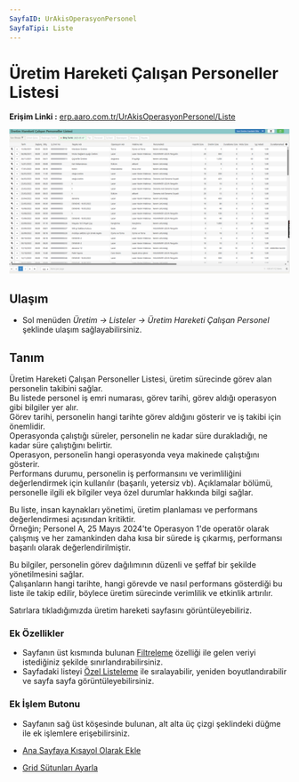 ```yaml
---
SayfaID: UrAkisOperasyonPersonel
SayfaTipi: Liste
---
```


# Üretim Hareketi Çalışan Personeller Listesi

**Erişim Linki :** [erp.aaro.com.tr/UrAkisOperasyonPersonel/Liste](erp.aaro.com.tr/UrAkisOperasyonPersonel/Liste)

[![Image](../Uretim/uretimpersonel.png)](Uretim)

## Ulaşım

- Sol menüden *Üretim -> Listeler -> Üretim Hareketi Çalışan Personel* şeklinde ulaşım sağlayabilirsiniz.

## Tanım

Üretim Hareketi Çalışan Personeller Listesi, üretim sürecinde görev alan personelin takibini sağlar.  
Bu listede personel iş emri numarası, görev tarihi, görev aldığı operasyon gibi bilgiler yer alır.   
Görev tarihi, personelin hangi tarihte görev aldığını gösterir ve iş takibi için önemlidir.   
Operasyonda çalıştığı süreler, personelin ne kadar süre durakladığı, ne kadar süre çalıştığını belirtir.  
Operasyon, personelin hangi operasyonda veya makinede çalıştığını gösterir.   
Performans durumu, personelin iş performansını ve verimliliğini değerlendirmek için kullanılır (başarılı, yetersiz vb).   Açıklamalar bölümü, personelle ilgili ek bilgiler veya özel durumlar hakkında bilgi sağlar.

Bu liste, insan kaynakları yönetimi, üretim planlaması ve performans değerlendirmesi açısından kritiktir.  
Örneğin; Personel A, 25 Mayıs 2024'te Operasyon 1'de operatör olarak çalışmış ve her zamankinden daha kısa bir sürede iş çıkarmış, performansı başarılı olarak değerlendirilmiştir.  

Bu bilgiler, personelin görev dağılımının düzenli ve şeffaf bir şekilde yönetilmesini sağlar.  
Çalışanların hangi tarihte, hangi görevde ve nasıl performans gösterdiği bu liste ile takip edilir, böylece üretim sürecinde verimlilik ve etkinlik artırılır.

Satırlara tıkladığımızda üretim hareketi sayfasını görüntüleyebiliriz.

### Ek Özellikler 

- Sayfanın üst kısmında bulunan [Filtreleme](../TemelOzellikler/SayfaKisitlari.md) özelliği ile gelen veriyi istediğiniz şekilde sınırlandırabilirsiniz.
- Sayfadaki listeyi [Özel Listeleme](../TemelOzellikler/ListeNesnesi.md) ile sıralayabilir, yeniden boyutlandırabilir ve sayfa sayfa görüntüleyebilirsiniz.

### Ek İşlem Butonu

- Sayfanın sağ üst köşesinde bulunan, alt alta üç çizgi şeklindeki düğme ile ek işlemlere erişebilirsiniz.

- [Ana Sayfaya Kısayol Olarak Ekle](../TemelOzellikler/KisaYollaraEkleme.md)
- [Grid Sütunları Ayarla](../TemelOzellikler/GridSutunAyarlari.md)
